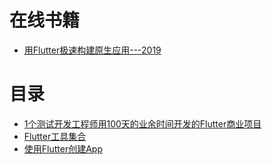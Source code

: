 
# 在线书籍
* [用Flutter极速构建原生应用---2019](https://weread.qq.com/web/reader/fd1328e071a4952ffd1946f)



# 目录

* [1个测试开发工程师用100天的业余时间开发的Flutter商业项目](https://github.com/hekaiyou/jedi)
* [Flutter工具集合](https://github.com/AweiLoveAndroid/Flutter-learning/)
* [使用Flutter创建App](https://developer.51cto.com/art/202010/628142.htm)
